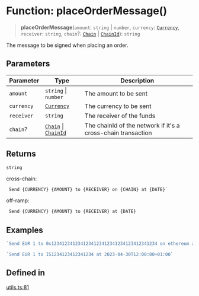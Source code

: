 # Function: placeOrderMessage()

> **placeOrderMessage**(`amount`: `string` \| `number`, `currency`: [`Currency`](/docs/packages/sdk/enumerations/Currency.md), `receiver`: `string`, `chain`?: [`Chain`](/docs/packages/sdk/type-aliases/Chain.md) \| [`ChainId`](/docs/packages/sdk/type-aliases/ChainId.md)): `string`

The message to be signed when placing an order.

## Parameters

| Parameter | Type | Description |
| ------ | ------ | ------ |
| `amount` | `string` \| `number` | The amount to be sent |
| `currency` | [`Currency`](/docs/packages/sdk/enumerations/Currency.md) | The currency to be sent |
| `receiver` | `string` | The receiver of the funds |
| `chain`? | [`Chain`](/docs/packages/sdk/type-aliases/Chain.md) \| [`ChainId`](/docs/packages/sdk/type-aliases/ChainId.md) | The chainId of the network if it's a cross-chain transaction |

## Returns

`string`

cross-chain:
```ts
 Send {CURRENCY} {AMOUNT} to {RECEIVER} on {CHAIN} at {DATE}`
```

off-ramp:
```ts
 Send {CURRENCY} {AMOUNT} to {RECEIVER} at {DATE}
```

## Examples

```ts
`Send EUR 1 to 0x1234123412341234123412341234123412341234 on ethereum at 2023-04-30T12:00:00+01:00`
```

```ts
`Send EUR 1 to IS1234123412341234 at 2023-04-30T12:00:00+01:00`
```

## Defined in

[utils.ts:81](https://github.com/monerium/js-monorepo/blob/main/packages/sdk/src/utils.ts#L81)
